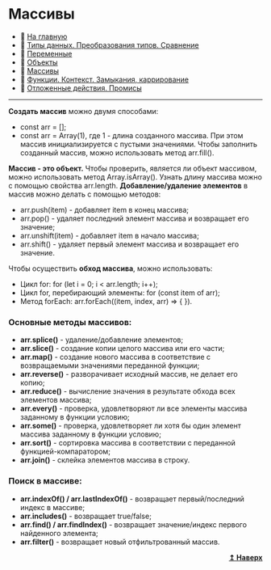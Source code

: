 # Массивы
- :page_with_curl: [На главную](../../../README.md)<br>
- :page_with_curl: [Типы данных. Преобразования типов. Сравнение](./data-types_comparison.md)<br>
- :page_with_curl: [Переменные](./variables.md)<br>
- :page_with_curl: [Объекты](./objectss.md)<br>
- :page_with_curl: [Массивы](./arrays.md)<br>
- :page_with_curl: [Функции. Контекст. Замыкания, каррирование](./functions_сontext_сarr_сlosures.md)<br>
- :page_with_curl: [Отложенные действия. Промисы](./delayed-actions_promise.md)<br>
---
<b>Создать массив</b> можно двумя способами:
- const arr = [];
- const arr = Array(1), где 1 - длина созданного массива. При этом массив инициализируется с пустыми значениями. Чтобы заполнить созданный массив, можно использовать метод arr.fill().

<b>Массив - это объект.</b> Чтобы проверить, является ли объект массивом, можно использовать метод Array.isArray().
Узнать длину массива можно с помощью свойства arr.length.
<b>Добавление/удаление элементов</b> в массив можно делать с помощью методов:
- arr.push(item) - добавляет item в конец массива;
- arr.pop() - удаляет последний  элемент массива и возвращает его значение;
- arr.unshift(item) - добавляет item в начало массива;
- arr.shift() - удаляет первый элемент массива и возвращает его значение.

Чтобы осуществить <b>обход массива</b>, можно использовать:
- Цикл for: for (let i = 0; i < arr.length; i++);
- Цикл for, перебирающий элементы: for (const item of arr);
- Метод forEach: arr.forEach((item, index, arr) => { }).

### Основные методы массивов:
- <b>arr.splice()</b> - удаление/добавление элементов;
- <b>arr.slice()</b> - создание копии целого массива или его части;
- <b>arr.map()</b> - создание нового массива в соответствие с возвращаемыми значениями переданной функции;
- <b>arr.reverse()</b> - разворачивает исходный массив, не делает его копию;
- <b>arr.reduce()</b> - вычисление значения в результате обхода всех элементов массива;
- <b>arr.every()</b> - проверка, удовлетворяют ли все элементы массива заданному в функции условию;
- <b>arr.some()</b> - проверка, удовлетворяет ли хотя бы один элемент массива заданному в функции условию;
- <b>arr.sort()</b> - сортировка массива в соответствии с переданной функцией-компаратором;
- <b>arr.join()</b> - склейка элементов массива в строку.

### Поиск в массиве:
- <b>arr.indexOf() / arr.lastIndexOf()</b> - возвращает первый/последний индекс в массиве;
- <b>arr.includes()</b> - возвращает true/false;
- <b>arr.find() / arr.findIndex()</b> - возвращает значение/индекс первого найденного элемента;
- <b>arr.filter()</b> - возвращает новый отфильтрованный массив.
<div align="right">
  <b><a href="#">↥ Наверх</a></b>
</div>